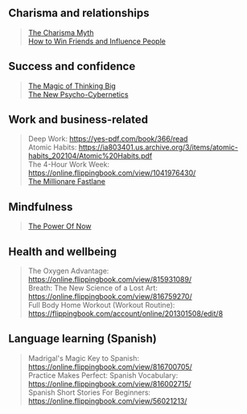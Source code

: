 ## Charisma and relationships
> [The Charisma Myth](https://pdfhost.io/v/6gCwKlqdB_The_Charisma_Myth_How_Anyone_Can_Master_the_Art_and_Science_of_Personal_Magnetism_Olivia_Fox_Cabane_zliborg) \
> [How to Win Friends and Influence People](https://images.kw.com/docs/2/1/2/212345/1285134779158_htwfaip.pdf)

## Success and confidence
> [The Magic of Thinking Big](https://todaygospel.net/wp-content/uploads/2022/03/THE-MAGIC-OF-THINKING-BIG.pdf) \
> [The New Psycho-Cybernetics](https://ia601903.us.archive.org/26/items/TheNewPsychoCyberneticsByMaxwellMaltz1/The%20New%20Psycho-Cybernetics%20by%20Maxwell%20Maltz%20%20%281%29.pdf)

## Work and business-related
> Deep Work: https://yes-pdf.com/book/366/read \
> Atomic Habits: https://ia803401.us.archive.org/3/items/atomic-habits_202104/Atomic%20Habits.pdf \
> The 4-Hour Work Week: https://online.flippingbook.com/view/1041976430/ \
> [The Millionare Fastlane](https://ia801009.us.archive.org/27/items/the-millionaire-fastlane-140113153049-phpapp01/the-millionaire-fastlane.pdf)

## Mindfulness
> [The Power Of Now](https://chools.in/wp-content/uploads/2021/03/THE-POWER-OF-NOW.pdf)

## Health and wellbeing
> The Oxygen Advantage: https://online.flippingbook.com/view/815931089/ \
> Breath: The New Science of a Lost Art: https://online.flippingbook.com/view/816759270/ \
> Full Body Home Workout (Workout Routine): https://flippingbook.com/account/online/201301508/edit/8

## Language learning (Spanish)
> Madrigal's Magic Key to Spanish: https://online.flippingbook.com/view/816700705/ \
> Practice Makes Perfect: Spanish Vocabulary: https://online.flippingbook.com/view/816002715/ \
> Spanish Short Stories For Beginners: https://online.flippingbook.com/view/56021213/
